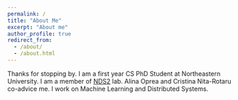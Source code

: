 ```yaml
---
permalink: /
title: "About Me"
excerpt: "About me"
author_profile: true
redirect_from: 
  - /about/
  - /about.html
---
```



Thanks for stopping by. I am a first year CS PhD Student at Northeastern University. I am a member of [NDS2](https://nds2.ccs.neu.edu/) lab. Alina Oprea and Cristina Nita-Rotaru co-advice me. I work on Machine Learning and Distributed Systems. 
